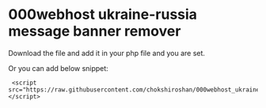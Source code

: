# 000webhost ukraine-russia message banner remover

Download the file and add it in your php file and you are set.

Or you can add below snippet:

```
 <script src="https://raw.githubusercontent.com/chokshiroshan/000webhost_ukraine_russia_msg_remover/main/remove_banner.js"></script>
```
